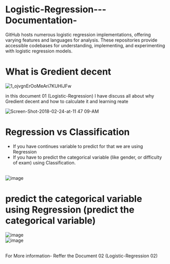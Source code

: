 # Logistic-Regression---Documentation-
 GitHub hosts numerous logistic regression implementations, offering varying features and languages for analysis. These repositories provide accessible codebases for understanding, implementing, and experimenting with logistic regression models.

 # What is Gredient decent

 ![1_ojvgnErOoMeAri7KUHIJFw](https://github.com/778569/Logistic-Regression---Documentation-/assets/52319671/31e26b77-8215-4cfa-9cdc-65d440ef80f5)

 in this document 01 (Logistic-Regression) I have discuss all about why Gredient decent and how to calculate it and learning reate

![Screen-Shot-2018-02-24-at-11 47 09-AM](https://github.com/778569/Logistic-Regression---Documentation-/assets/52319671/b8c91bcc-b9f6-4f6a-b35d-633e189e70d6)

# Regression vs Classification
* If you have continues variable to predict for that we are using Regression
* If you have to predict the categorical variable (like gender, or difficulty of exam) using Classification.<br/><br/>

![image](https://github.com/778569/Logistic-Regression---Documentation-/assets/52319671/2ccf7a06-2fab-4cf6-9a97-633e86555d03)

# predict the categorical variable using Regression (predict the categorical variable)

![image](https://github.com/778569/Logistic-Regression---Documentation-/assets/52319671/ae164b80-3ccb-4859-890f-b3d7c1ecb4d7)<br>
![image](https://github.com/778569/Logistic-Regression---Documentation-/assets/52319671/6866a460-a8eb-49d5-9896-86a9c3bbb675)<br/><br/>

For More information- Reffer the Document 02 (Logistic-Regression 02)

